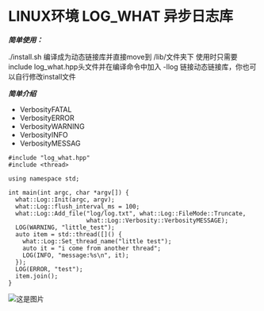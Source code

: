 # LINUX环境 LOG_WHAT 异步日志库

***简单使用：***

./install.sh 编译成为动态链接库并直接move到 /lib/文件夹下 使用时只需要include log_what.hpp头文件并在编译命令中加入 -llog 链接动态链接库，你也可以自行修改install文件

***简单介绍***

* VerbosityFATAL
* VerbosityERROR
* VerbosityWARNING
* VerbosityINFO
* VerbosityMESSAG

```
#include "log_what.hpp"
#include <thread>

using namespace std;

int main(int argc, char *argv[]) {
  what::Log::Init(argc, argv);
  what::Log::flush_interval_ms = 100;
  what::Log::Add_file("log/log.txt", what::Log::FileMode::Truncate,
                      what::Log::Verbosity::VerbosityMESSAGE);
  LOG(WARNING, "little_test");
  auto item = std::thread([]() {
    what::Log::Set_thread_name("little test");
    auto it = "i come from another thread";
    LOG(INFO, "message:%s\n", it);
  });
  LOG(ERROR, "test");
  item.join();
}
```

![这是图片](/root/log_what/image.png "Magic Gardens")
